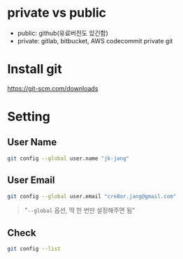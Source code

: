 # private vs public

- public: github(유료버전도 있긴함) 
- private: gitlab, bitbucket, AWS codecommit private git

# Install git
https://git-scm.com/downloads

# Setting

## User Name
```bash
git config --global user.name "jk-jang"
```

## User Email
```bash
git config --global user.email "cre8or.jang@gmail.com"
```
> "`--global` 옵션, 딱 한 번만 설정해주면 됨"

## Check
```bash
git config --list
```
